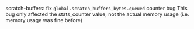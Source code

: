 scratch-buffers: fix `global.scratch_buffers_bytes.queued` counter bug
This bug only affected the stats_counter value, not the actual memory usage (i.e. memory usage was fine before)
